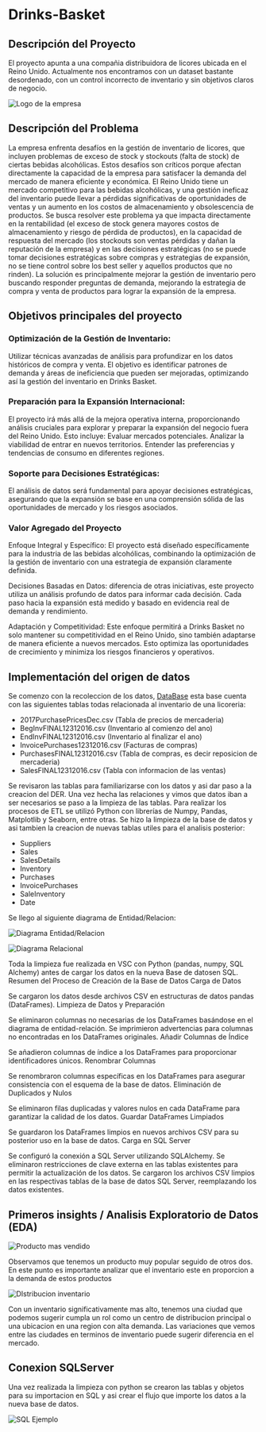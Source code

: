# Drinks-Basket
## Descripción del Proyecto
El proyecto apunta a una compañia distribuidora de licores ubicada en el Reino Unido. Actualmente nos encontramos con un dataset bastante desordenado, con un control incorrecto de inventario y sin objetivos claros de negocio.

![Logo de la empresa](https://github.com/AleVarela2010/Drinks-Basket/blob/main/images/Portada.jpg)

## Descripción del Problema
La empresa enfrenta desafíos en la gestión de inventario de licores, que incluyen problemas de exceso de stock y stockouts (falta de stock) de ciertas bebidas alcohólicas. Estos desafíos son críticos porque afectan directamente la capacidad de la empresa para satisfacer la demanda del mercado de manera eficiente y económica. 
El Reino Unido tiene un mercado competitivo para las bebidas alcohólicas, y una gestión ineficaz del inventario puede llevar a pérdidas significativas de oportunidades de ventas y un aumento en los costos de almacenamiento y obsolescencia de productos. Se busca resolver este problema ya que impacta directamente en la rentabilidad (el exceso de stock genera mayores costos de almacenamiento y riesgo de pérdida de productos), en la capacidad de respuesta del mercado (los stockouts son ventas pérdidas y dañan la reputación de la empresa) y en las decisiones estratégicas (no se puede tomar decisiones estratégicas sobre compras y estrategias de expansión, no se tiene control sobre los best seller y aquellos productos que no rinden). 
La solución es principalmente mejorar la gestión de inventario pero buscando responder preguntas de demanda, mejorando la estrategia de compra y venta de productos para lograr la expansión de la empresa. 

## Objetivos principales del proyecto
### Optimización de la Gestión de Inventario: 
Utilizar técnicas avanzadas de análisis para profundizar en los datos históricos de compra y venta. El objetivo es identificar patrones de demanda y áreas de ineficiencia que pueden ser mejoradas, optimizando así la gestión del inventario en Drinks Basket.

### Preparación para la Expansión Internacional: 
El proyecto irá más allá de la mejora operativa interna, proporcionando análisis cruciales para explorar y preparar la expansión del negocio fuera del Reino Unido. Esto incluye:
Evaluar mercados potenciales.
Analizar la viabilidad de entrar en nuevos territorios.
Entender las preferencias y tendencias de consumo en diferentes regiones.

### Soporte para Decisiones Estratégicas: 
El análisis de datos será fundamental para apoyar decisiones estratégicas, asegurando que la expansión se base en una comprensión sólida de las oportunidades de mercado y los riesgos asociados.

### Valor Agregado del Proyecto
Enfoque Integral y Específico: 
El proyecto está diseñado específicamente para la industria de las bebidas alcohólicas, combinando la optimización de la gestión de inventario con una estrategia de expansión claramente definida.

Decisiones Basadas en Datos: 
diferencia de otras iniciativas, este proyecto utiliza un análisis profundo de datos para informar cada decisión. Cada paso hacia la expansión está medido y basado en evidencia real de demanda y rendimiento.

Adaptación y Competitividad: 
Este enfoque permitirá a Drinks Basket no solo mantener su competitividad en el Reino Unido, sino también adaptarse de manera eficiente a nuevos mercados. Esto optimiza las oportunidades de crecimiento y minimiza los riesgos financieros y operativos.

## Implementación del origen de datos
Se comenzo con la recoleccion de los datos, [DataBase](https://www.kaggle.com/datasets/bhanupratapbiswas/inventory-analysis-case-study/data) esta base cuenta con las siguientes tablas todas relacionada al inventario de una licoreria:

- 2017PurchasePricesDec.csv (Tabla de precios de mercaderia)
- BegInvFINAL12312016.csv (Inventario al comienzo del ano)
- EndInvFINAL12312016.csv (Inventario al finalizar el ano)
- InvoicePurchases12312016.csv (Facturas de compras)
- PurchasesFINAL12312016.csv (Tabla de compras, es decir reposicion de mercaderia)
- SalesFINAL12312016.csv (Tabla con informacion de las ventas)

Se revisaron las tablas para familiarizarse con los datos y asi dar paso a la creacion del DER. Una vez hecha las relaciones y vimos que datos iban a ser necesarios se paso a la limpieza de las tablas.
Para realizar los procesos de ETL se utilizó Python con librerías de Numpy, Pandas, Matplotlib y Seaborn, entre otras.
Se hizo la limpieza de la base de datos y asi tambien la creacion de nuevas tablas utiles para el analisis posterior:

- Suppliers
- Sales
- SalesDetails
- Inventory
- Purchases
- InvoicePurchases
- SaleInventory
- Date

Se llego al siguiente diagrama de Entidad/Relacion:

![Diagrama Entidad/Relacion](https://github.com/AleVarela2010/Drinks-Basket/blob/main/images/Diagrama%20entidad%20relacion1.png)

![Diagrama Relacional](https://github.com/AleVarela2010/Drinks-Basket/blob/main/images/Diagrama%20relacional.PNG)

Toda la limpieza fue realizada en VSC con Python (pandas, numpy, SQL Alchemy) antes de cargar los datos en la nueva Base de datosen SQL.
Resumen del Proceso de Creación de la Base de Datos
Carga de Datos

Se cargaron los datos desde archivos CSV en estructuras de datos pandas (DataFrames).
Limpieza de Datos y Preparación

Se eliminaron columnas no necesarias de los DataFrames basándose en el diagrama de entidad-relación.
Se imprimieron advertencias para columnas no encontradas en los DataFrames originales.
Añadir Columnas de Índice

Se añadieron columnas de índice a los DataFrames para proporcionar identificadores únicos.
Renombrar Columnas

Se renombraron columnas específicas en los DataFrames para asegurar consistencia con el esquema de la base de datos.
Eliminación de Duplicados y Nulos

Se eliminaron filas duplicadas y valores nulos en cada DataFrame para garantizar la calidad de los datos.
Guardar DataFrames Limpiados

Se guardaron los DataFrames limpios en nuevos archivos CSV para su posterior uso en la base de datos.
Carga en SQL Server

Se configuró la conexión a SQL Server utilizando SQLAlchemy.
Se eliminaron restricciones de clave externa en las tablas existentes para permitir la actualización de los datos.
Se cargaron los archivos CSV limpios en las respectivas tablas de la base de datos SQL Server, reemplazando los datos existentes.

## Primeros insights / Analisis Exploratorio de Datos (EDA)

 
![Producto mas vendido](https://github.com/AleVarela2010/Drinks-Basket/blob/main/images/Producto%20mas%20vendido.jpg)

Observamos que tenemos un producto muy popular seguido de otros dos. En este punto es importante analizar que el inventario este en proporcion a la demanda
de estos productos

![DIstribucion inventario](https://github.com/AleVarela2010/Drinks-Basket/blob/main/images/StorageTop10.jpg)

Con un inventario significativamente mas alto, tenemos una ciudad que podemos sugerir cumpla un rol como un centro de distribucion principal o una
ubicacion en una region con alta demanda. Las variaciones que vemos entre las ciudades en terminos de inventario puede sugerir diferencia en el mercado.



## Conexion SQLServer 

Una vez realizada la limpieza con python se crearon las tablas y objetos para su importacion en SQL y asi crear el flujo que importe los datos a la nueva base de datos.

![SQL Ejemplo](https://github.com/AleVarela2010/Drinks-Basket/blob/main/images/Tabla%20SQL.jpg)





